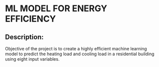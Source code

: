 # ML MODEL FOR ENERGY EFFICIENCY

## Description:
Objective of the project is to create a highly efficient machine learning model to predict the heating load and cooling load in a residential building using eight input variables.

